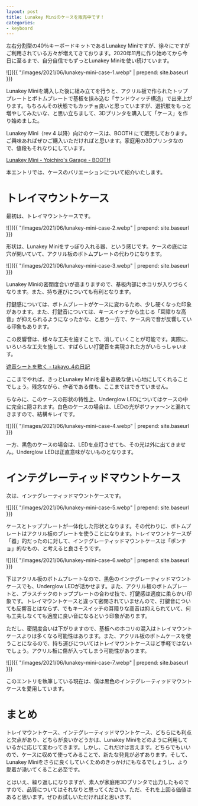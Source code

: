 ```yaml
---
layout: post
title: Lunakey Miniのケースを販売中です！
categories:
- keyboard
---
```


左右分割型の40％キーボードキットであるLunakey Miniですが、徐々にですがご利用されている方々が増えてきております。2020年11月に作り始めてから今日に至るまで、自分自信でもずっとLunakey Miniを使い続けています。


![]({{ "/images/2021/06/lunakey-mini-case-1.webp" | prepend: site.baseurl }})


Lunakey Miniを購入した後に組み立てを行うと、アクリル板で作られたトッププレートとボトムプレートで基板を挟み込む「サンドウィッチ構造」で出来上がります。もちろんその状態でもカッチョ良いと思っていますが、選択肢をもっと増やしてみたいな、と思い立ちまして、3Dプリンタを購入して「ケース」を作り始めました。

Lunakey Mini（rev 4 以降）向けのケースは、BOOTH にて販売しております。ご興味あればぜひご購入いただければと思います。家庭用の3Dプリンタなので、値段もそれなりにしています。

[Lunakey Mini - Yoichiro's Garage - BOOTH](https://yoichiro.booth.pm/items/2530075)

本エントリでは、ケースのバリエーションについて紹介いたします。

# トレイマウントケース

最初は、トレイマウントケースです。


![]({{ "/images/2021/06/lunakey-mini-case-2.webp" | prepend: site.baseurl }})


形状は、Lunakey Miniをすっぽり入れる器、という感じです。ケースの底には穴が開いていて、アクリル板のボトムプレートの代わりになります。


![]({{ "/images/2021/06/lunakey-mini-case-3.webp" | prepend: site.baseurl }})


Lunakey Miniの密閉度合いが高まりますので、基板内部にホコリが入りづらくなります。また、持ち運びについても有利となります。

打鍵感については、ボトムプレートがケースに変わるため、少し硬くなった印象があります。また、打鍵音については、キースイッチから生じる「耳障りな高音」が抑えられるようになったかな、と思う一方で、ケース内で音が反響している印象もあります。

この反響音は、様々な工夫を施すことで、消していくことが可能です。実際に、いろいろな工夫を施して、すばらしい打鍵音を実現された方がいらっしゃいます。

[遮音シートを敷く - takayo_4の日記](https://takayo4.hatenablog.jp/entry/2021/05/20/184339)

ここまでやれば、きっとLunakey Miniを最も高級な使い心地にしてくれることでしょう。残念ながら、作者である僕も、ここまではできていません。

ちなみに、このケースの形状の特性上、Underglow LEDについてはケースの中に完全に隠されます。白色のケースの場合は、LEDの光がボワァァ〜ンと漏れてきますので、結構キレイです。


![]({{ "/images/2021/06/lunakey-mini-case-4.webp" | prepend: site.baseurl }})


一方、黒色のケースの場合は、LEDを点灯させても、その光は外に出てきません。Underglow LEDは正直意味がないものとなります。

# インテグレーティッドマウントケース

次は、インテグレーティッドマウントケースです。


![]({{ "/images/2021/06/lunakey-mini-case-5.webp" | prepend: site.baseurl }})


ケースとトッププレートが一体化した形状となります。その代わりに、ボトムプレートはアクリル板のプレートを使うことになります。トレイマウントケースが「器」的だったのに対して、インテグレーティッドマウントケースは「ポンチョ」的なもの、と考えると良さそうです。


![]({{ "/images/2021/06/lunakey-mini-case-6.webp" | prepend: site.baseurl }})


下はアクリル板のボトムプレートなので、黒色のインテグレーティッドマウントケースでも、Underglow LEDが活かせます。また、アクリル板のボトムプレートと、プラスチックのトッププレートの合わせ技で、打鍵感は適度に柔らかい印象です。トレイマウントケースと違って密閉されていませんので、打鍵音についても反響音とはならず、でもキースイッチの耳障りな高音は抑えられていて、何も工夫しなくても適度に良い音になるという印象があります。

ただし、密閉度合いは下がりますので、基板へのホコリの混入はトレイマウントケースよりは多くなる可能性はあります。また、アクリル板のボトムケースを使うことになるので、持ち運びについてはトレイマウントケースほど手軽ではないでしょう。アクリル板に傷が入ってしまう可能性があります。


![]({{ "/images/2021/06/lunakey-mini-case-7.webp" | prepend: site.baseurl }})


このエントリを執筆している現在は、僕は黒色のインテグレーティッドマウントケースを愛用しています。

# まとめ

トレイマウントケース、インテグレーティッドマウントケース、どちらにも利点と欠点があり、どちらが良いかどうかは、Lunakey Miniをどのように利用しているかに応じて変わってきます。しかし、これだけは言えます。どちらでもいいので、ケースに収めて使ってみることで、新たな発見が必ずあります。そして、Lunakey Miniをさらに良くしていくためのきっかけにもなるでしょうし、より愛着が湧いてくること必至です。

とはいえ、繰り返しになりますが、素人が家庭用3Dプリンタで出力したものですので、品質についてはそれなりと思ってください。ただ、それを上回る価値はあると思います。ぜひお試しいただければと思います。

